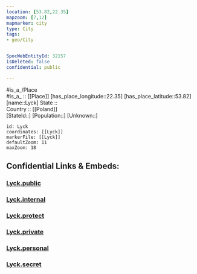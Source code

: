 ```yaml
---
location: [53.82,22.35] 
mapzoom: [7,12] 
mapmarker: city 
type: City
tags:
- geo/City


SpocWebEntityId: 32157
isDeleted: false
confidential: public

---
```

#is_a_/Place  
#is_a_ :: [[Place]] 
[has_place_longitude::22.35] 
[has_place_latitude::53.82] 
[name::Lyck] 
State ::  
Country :: [[Poland]]  
[StateId::] 
[Population::] 
[Unknown::] 


```leaflet
id: Lyck
coordinates: [[Lyck]] 
markerFile: [[Lyck]] 
defaultZoom: 11 
maxZoom: 18
```


## Confidential Links & Embeds: 

### [Lyck.public](/_public/\Earth\Continent\Europe\Europe~East\Poland\Provinces~Poland\Warmian-Masurian\CityLyck.public.md) 

### [Lyck.internal](/_internal/\Earth\Continent\Europe\Europe~East\Poland\Provinces~Poland\Warmian-Masurian\CityLyck.internal.md) 

### [Lyck.protect](/_protect/\Earth\Continent\Europe\Europe~East\Poland\Provinces~Poland\Warmian-Masurian\CityLyck.protect.md) 

### [Lyck.private](/_private/\Earth\Continent\Europe\Europe~East\Poland\Provinces~Poland\Warmian-Masurian\CityLyck.private.md) 

### [Lyck.personal](/_personal/\Earth\Continent\Europe\Europe~East\Poland\Provinces~Poland\Warmian-Masurian\CityLyck.personal.md) 

### [Lyck.secret](/_secret/\Earth\Continent\Europe\Europe~East\Poland\Provinces~Poland\Warmian-Masurian\CityLyck.secret.md)

